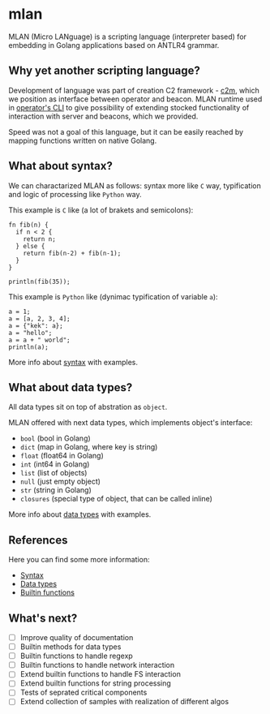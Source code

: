 # mlan

MLAN (Micro LANguage) is a scripting language (interpreter based) for embedding in Golang applications based on ANTLR4 grammar.

## Why yet another scripting language?

Development of language was part of creation C2 framework - [c2m](https://github.com/c2micro/c2msrv), which we position as interface between operator and beacon. MLAN runtime used in [operator's CLI](https://github.com/c2micro/c2mcli) to give possibility of extending stocked functionality of interaction with server and beacons, which we provided.

Speed was not a goal of this language, but it can be easily reached by mapping functions written on native Golang.

## What about syntax?

We can charactarized MLAN as follows: syntax more like `C` way, typification and logic of processing like `Python` way. 

This example is `C` like (a lot of brakets and semicolons):
```
fn fib(n) {
  if n < 2 {
    return n;
  } else {
    return fib(n-2) + fib(n-1);
  }
}

println(fib(35));
```

This example is `Python` like (dynimac typification of variable `a`):
```
a = 1;
a = [a, 2, 3, 4];
a = {"kek": a};
a = "hello";
a = a + " world";
println(a);
```

More info about [syntax](docs/syntax.md) with examples.

## What about data types?

All data types sit on top of abstration as `object`.

MLAN offered with next data types, which implements object's interface:
- `bool` (bool in Golang)
- `dict` (map in Golang, where key is string)
- `float` (float64 in Golang)
- `int` (int64 in Golang)
- `list` (list of objects)
- `null` (just empty object)
- `str` (string in Golang)
- `closures` (special type of object, that can be called inline)

More info about [data types](docs/data_types.md) with examples.

## References

Here you can find some more information:
- [Syntax](docs/syntax.md)
- [Data types](docs/data_types.md)
- [Builtin functions](docs/builtin_functions.md)

## What's next?

- [ ] Improve quality of documentation
- [ ] Builtin methods for data types
- [ ] Builtin functions to handle regexp
- [ ] Builtin functions to handle network interaction
- [ ] Extend builtin functions to handle FS interaction
- [ ] Extend builtin functions for string processing
- [ ] Tests of seprated critical components
- [ ] Extend collection of samples with realization of different algos